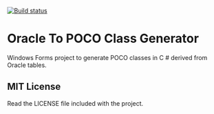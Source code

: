 [![Build status](https://ci.appveyor.com/api/projects/status/rcjh8wocog57woqk?svg=true)](https://ci.appveyor.com/project/vinicius-stutz/csharp-oracletopococlassgenerator)

# Oracle To POCO Class Generator
Windows Forms project to generate POCO classes in C # derived from Oracle tables.

## MIT License
Read the LICENSE file included with the project.